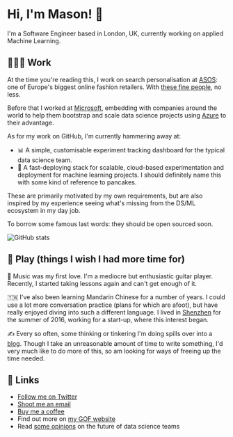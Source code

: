 # Hi, I'm Mason! 👋

I'm a Software Engineer based in London, UK, currently working on applied Machine Learning.

## 👨🏻‍💻 Work

At the time you're reading this, I work on search personalisation at [ASOS](https://asos.com): one of Europe's biggest online fashion retailers. With [these fine people](https://www.youtube.com/watch?v=MoOfBPPvBmk), no less.

Before that I worked at [Microsoft](https://microsoft.com), embedding with companies around the world to help them bootstrap and scale data science projects using [Azure](https://azure.com) to their advantage.

As for my work on GitHub, I'm currently hammering away at:

- 📊 A simple, customisable experiment tracking dashboard for the typical data science team.
- 🥞 A fast-deploying stack for scalable, cloud-based experimentation and deployment for machine learning projects. I should definitely name this with some kind of reference to pancakes.

These are primarily motivated by my own requirements, but are also inspired by my experience seeing what's missing from the DS/ML ecosystem in my day job.

To borrow some famous last words: they should be open sourced soon.

![ GitHub stats](https://github-readme-stats.vercel.app/api?username=masoncusack&show_icons=true&theme=radical)

## 🤡 Play (things I wish I had more time for)

🎸 Music was my first love. I'm a mediocre but enthusiastic guitar player. Recently, I started taking lessons again and can't get enough of it.

🇹🇼 I've also been learning Mandarin Chinese for a number of years. I could use a lot more conversation practice (plans for which are afoot), but have really enjoyed diving into such a different language. I lived in [Shenzhen](https://www.youtube.com/watch?v=SGJ5cZnoodY) for the summer of 2016, working for a start-up, where this interest began.

✍️ Every so often, some thinking or tinkering I'm doing spills over into a [blog](https://bloggingintensifi.es). Though I take an unreasonable amount of time to write something, I'd very much like to do more of this, so am looking for ways of freeing up the time needed.

## 🚀 Links
- [Follow me on Twitter](https://twitter.com/masoncusack)
- [Shoot me an email](mailto:1masoncusack@gmail.com?subject=Hi)
- [Buy me a coffee](https://ko-fi.com/masoncusack)
- Find out more on [my GOF website](https://masoncusack.github.io)
- Read [some opinions](https://bloggingintensifi.es/machine-learning-engineer/) on the future of data science teams

<!--
**masoncusack/masoncusack** is a ✨ _special_ ✨ repository because its `README.md` (this file) appears on your GitHub profile.

Here are some ideas to get you started:

- 🔭 I’m currently working on ...
- 🌱 I’m currently learning ...
- 👯 I’m looking to collaborate on ...
- 🤔 I’m looking for help with ...
- 💬 Ask me about ...
- 📫 How to reach me: ...
- 😄 Pronouns: ...
- ⚡ Fun fact: ...
-->
